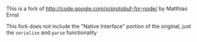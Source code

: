 This is a fork of http://code.google.com/p/protobuf-for-node/ by Matthias Ernst

This fork does not include the "Native Interface" portion of the original, just the `serialize` and `parse` functionality
